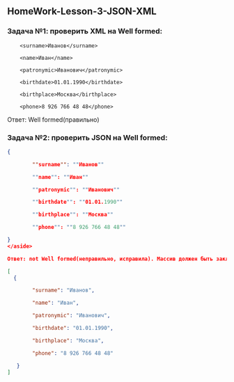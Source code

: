 ## HomeWork-Lesson-3-JSON-XML

### Задача №1: проверить XML на Well formed:

<req>

        <surname>Иванов</surname>

        <name>Иван</name>

        <patronymic>Иванович</patronymic>

        <birthdate>01.01.1990</birthdate>

        <birthplace>Москва</birthplace>

        <phone>8 926 766 48 48</phone>

</req>

Ответ: Well formed(правильно)


### Задача №2: проверить JSON на Well formed:

```json
{

        ""surname"": ""Иванов""

        ""name"": ""Иван""

        ""patronymic"": ""Иванович""

        ""birthdate"": ""01.01.1990""

        ""birthplace"": ""Москва""

        ""phone"": ""8 926 766 48 48""

}
</aside>

Ответ: not Well formed(неправильно, исправила). Массив должен быть заключён в [] - скобки, а объекты в ней в {} - скобки. Нужно убрать парные ковычки и поставить запятые в конце каждой строки, кроме последней.

[
  {

        "surname": "Иванов",

        "name": "Иван",

        "patronymic": "Иванович",

        "birthdate": "01.01.1990",

        "birthplace": "Москва",

        "phone": "8 926 766 48 48"

   }
]
